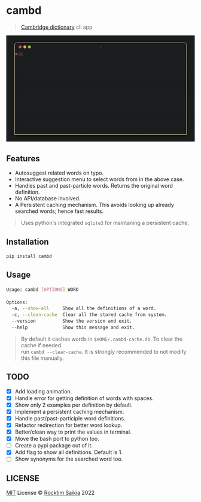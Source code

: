 # cambd

> [Cambridge dictionary](https://dictionary.cambridge.org) cli app

![cambd demo gif](demo.gif)

## Features

- Autosuggest related words on typo.
- Interactive suggestion menu to select words from in the above case.
- Handles past and past-particle words. Returns the original word definition.
- No API/database involved.
- A Persistent caching mechanism. This avoids looking up already searched words; hence fast results.

> Uses python's integrated `sqlite3` for maintaning a persistent cache.

## Installation

```sh
pip install cambd
```

## Usage

```sh
Usage: cambd [OPTIONS] WORD

Options:
  -a, --show-all     Show all the definitions of a word.
  -c, --clean-cache  Clear all the stored cache from system.
  --version          Show the version and exit.
  --help             Show this message and exit.
```

> By default it caches words in `$HOME/.cambd-cache.db`. To clear the cache if needed <br/> run `cambd --clear-cache`. It is strongly recommended to not modify this file manually.

## TODO

- [x] Add loading animation.
- [x] Handle error for getting definition of words with spaces.
- [x] Show only 2 examples per definition by default.
- [x] Implement a persistent caching mechanism.
- [x] Handle past/past-participle word definitions.
- [x] Refactor redirection for better word lookup.
- [x] Better/clean way to print the values in terminal.
- [x] Move the bash port to python too.
- [ ] Create a pypi package out of it.
- [x] Add flag to show all definitions. Default is 1.
- [ ] Show synonyms for the searched word too.

## LICENSE

[MIT](./LICENSE) License &copy; [Rocktim Saikia](https://rocktimsaikia.com) 2022
